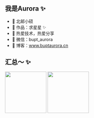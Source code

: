 
<!--
**BuptAurora/BuptAurora** is a ✨ _special_ ✨ repository because its `README.md` (this file) appears on your GitHub profile.

Here are some ideas to get you started:

- 🔭 I’m currently working on ...
- 🌱 I’m currently learning ...
- 👯 I’m looking to collaborate on ...
- 🤔 I’m looking for help with ...
- 💬 Ask me about ...
- 📫 How to reach me: ...
- 😄 Pronouns: ...
- ⚡ Fun fact: ...
-->

## 我是Aurora ✨
- 🐧 北邮小硕
- 🏡 作品：求星星 ✨
- 🌱 热爱技术，热爱分享 
- 💬 微信：bupt_aurora
- 🤔 博客：www.buptaurora.cn

## 汇总～ ✨

<img align="" height="137px" src="https://github-readme-stats.vercel.app/api?username=BuptAurora&hide_title=true&hide_border=true&show_icons=true&include_all_commits=true&line_height=21&bg_color=0,EC6C6C,FFD479,FFFC79,73FA79&theme=graywhite&locale=cn" /> <img align="" height="137px" src="https://github-readme-stats.vercel.app/api/top-langs/?username=BuptAurora&hide_title=true&hide_border=true&layout=compact&bg_color=0,73FA79,73FDFF,D783FF&theme=graywhite&locale=cn" />
